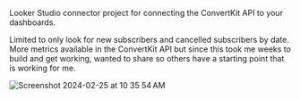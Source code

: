Looker Studio connector project for connecting the ConvertKit API to your dashboards. 

Limited to only look for new subscribers and cancelled subscribers by date. More metrics available in the ConvertKit API but since this took me weeks to build and get working, wanted to share so others have a starting point that is working for me. 

![Screenshot 2024-02-25 at 10 35 54 AM](https://github.com/brycecrosbyconsulting/ConvertKit-Looker-Studio-Connector/assets/161225610/2925ecc5-f67a-4270-993f-7c3b59cc9b4b)
